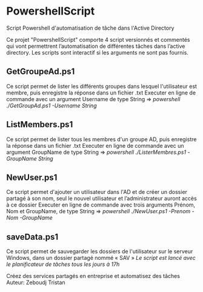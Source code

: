 # PowershellScript
Script Powershell d'automatisation de tâche dans l'Active Directory

Ce projet "PowershellScript" comporte 4 script versionnés et commentés qui vont permettrent l’automatisation de différentes tâches dans l’active directory.
Les scripts sont interactif si les arguments ne sont pas fournis.

## GetGroupeAd.ps1

Ce script permet de lister les différents groupes dans lesquel l'utilisateur est membre, puis enregistre la réponse dans un fichier .txt
Executer en ligne de commande avec un argument Username de type String => *powershell ./GetGroupAd.ps1 -Username String*

## ListMembers.ps1

Ce script permet de lister tous les membres d'un groupe AD, puis enregistre la réponse dans un fichier .txt
Executer en ligne de commande avec un argument GroupName de type String => *powershell ./ListerMembres.ps1 -GroupName String*

## NewUser.ps1

Ce script permet d'ajouter un utilisateur dans l'AD et de créer un dossier partagé à son nom, seul le nouvel utilisateur et l’administrateur auront accès à ce dossier
Executer en ligne de commande avec trois arguments Prénom,  Nom et GroupName, de type String => *powershell ./NewUser.ps1 -Prenom -Nom -GroupName*

## saveData.ps1

Ce script permet de sauvegarder les dossiers de l'utilisateur sur le serveur Windows, dans un dossier partagé nommé « SAV »
*Le script est lancé avec le planificateur de tâches tous les jours à 17h*


Créez des services partagés en entreprise et automatisez des tâches
Auteur: Zeboudj Tristan
